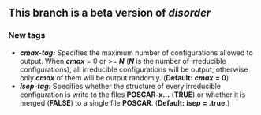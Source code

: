 ## This branch is a beta version of ***disorder***
### New tags
- ***cmax-tag:*** Specifies the maximum number of configurations allowed to output. When ***cmax*** = 0 or >= ***N*** (***N*** is the number of irreducible configurations), all irreducible configurations will be output, otherwise only ***cmax*** of them will be output randomly. (**Default:** ***cmax*** **= 0**)
- ***lsep-tag:*** Specifies whether the structure of every irreducible configuration is write to the files **POSCAR-x...** (**TRUE**) or whether it is merged (**FALSE**) to a single file **POSCAR**. (**Default:** ***lsep*** **= .true.**)
